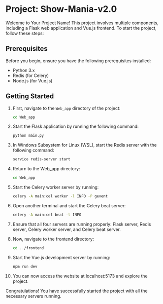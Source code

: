 # Project: Show-Mania-v2.0

Welcome to Your Project Name! This project involves multiple components, including a Flask web application and Vue.js frontend. To start the project, follow these steps:

## Prerequisites

Before you begin, ensure you have the following prerequisites installed:

- Python 3.x
- Redis (for Celery)
- Node.js (for Vue.js)

## Getting Started

1. First, navigate to the `Web_app` directory of the project:

   ```bash
   cd Web_app
   
2. Start the Flask application by running the following command:
  
   ```bash
   python main.py

3. In Windows Subsystem for Linux (WSL), start the Redis server with the following command:

   ```bash
   service redis-server start
   
4. Return to the Web_app directory:

   ```bash
   cd Web_app

5. Start the Celery worker server by running:

   ```bash
   celery -A main:cel worker -l INFO -P gevent

6. Open another terminal and start the Celery beat server:

   ```bash
   celery -A main:cel beat -l INFO

7. Ensure that all four servers are running properly: Flask server, Redis server, Celery worker server, and Celery beat server.

8. Now, navigate to the frontend directory:

   ```bash
   cd ../frontend

9. Start the Vue.js development server by running:

   ```bash
   npm run dev

10. You can now access the website at localhost:5173 and explore the project.

 Congratulations! You have successfully started the project with all the necessary servers running.
 
